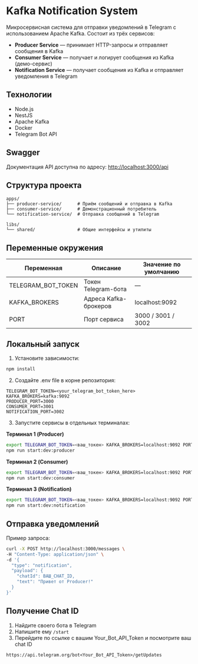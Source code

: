 # Kafka Notification System

Микросервисная система для отправки уведомлений в Telegram с использованием Apache Kafka. Состоит из трёх сервисов:

- **Producer Service** — принимает HTTP-запросы и отправляет сообщения в Kafka
- **Consumer Service** — получает и логирует сообщения из Kafka (демо-сервис)
- **Notification Service** — получает сообщения из Kafka и отправляет уведомления в Telegram

## Технологии

- Node.js
- NestJS
- Apache Kafka
- Docker
- Telegram Bot API

## Swagger

Документация API доступна по адресу: [http://localhost:3000/api](http://localhost:3000/api)

## Структура проекта

```
apps/
├── producer-service/      # Приём сообщений и отправка в Kafka
├── consumer-service/      # Демонстрационный потребитель
└── notification-service/  # Отправка сообщений в Telegram

libs/
└── shared/                # Общие интерфейсы и утилиты
```

## Переменные окружения

| Переменная           | Описание                         | Значение по умолчанию |
|----------------------|----------------------------------|------------------------|
| TELEGRAM_BOT_TOKEN   | Токен Telegram-бота              | —                      |
| KAFKA_BROKERS        | Адреса Kafka-брокеров            | localhost:9092         |
| PORT                 | Порт сервиса                     | 3000 / 3001 / 3002     |

## Локальный запуск

1. Установите зависимости:

```bash
npm install
```

2. Создайте .env file в корне репозитория:
```
TELEGRAM_BOT_TOKEN=<your_telegram_bot_token_here>
KAFKA_BROKERS=kafka:9092
PRODUCER_PORT=3000
CONSUMER_PORT=3001
NOTIFICATION_PORT=3002
```

3. Запустите сервисы в отдельных терминалах:

**Терминал 1 (Producer)**

```bash
export TELEGRAM_BOT_TOKEN=<ваш_токен> KAFKA_BROKERS=localhost:9092 PORT=3000
npm run start:dev:producer
```

**Терминал 2 (Consumer)**

```bash
export TELEGRAM_BOT_TOKEN=<ваш_токен> KAFKA_BROKERS=localhost:9092 PORT=3001
npm run start:dev:consumer
```

**Терминал 3 (Notification)**

```bash
export TELEGRAM_BOT_TOKEN=<ваш_токен> KAFKA_BROKERS=localhost:9092 PORT=3002
npm run start:dev:notification
```

## Отправка уведомлений

Пример запроса:

```bash
curl -X POST http://localhost:3000/messages \
-H "Content-Type: application/json" \
-d '{
  "type": "notification",
  "payload": {
    "chatId": ВАШ_CHAT_ID,
    "text": "Привет от Producer!"
  }
}'
```

## Получение Chat ID

1. Найдите своего бота в Telegram
2. Напишите ему `/start`
3. Перейдите по ссылке с вашим Your_Bot_API_Token и посмотрите ваш chat ID
 ```
https://api.telegram.org/bot<Your_Bot_API_Token>/getUpdates
   ```

